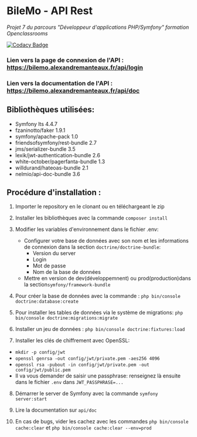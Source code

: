 # BileMo - API Rest
*Projet 7 du parcours "Développeur d'applications PHP/Symfony" formation Openclassrooms*<br />

[![Codacy Badge](https://app.codacy.com/project/badge/Grade/6fd3074c86ea425eb6d449e3ac83a3e3)](https://www.codacy.com/manual/alexdev06/BileMo?utm_source=github.com&amp;utm_medium=referral&amp;utm_content=alexdev06/BileMo&amp;utm_campaign=Badge_Grade)

### Lien vers la page de connexion de l'API : https://bilemo.alexandremanteaux.fr/api/login
### Lien vers la documentation de l'API : https://bilemo.alexandremanteaux.fr/api/doc

## Bibliothèques utilisées:
- Symfony lts 4.4.7
- fzaninotto/faker 1.9.1
- symfony/apache-pack 1.0
- friendsofsymfony/rest-bundle 2.7
- jms/serializer-bundle  3.5
- lexik/jwt-authentication-bundle 2.6
- white-october/pagerfanta-bundle 1.3
- willdurand/hateoas-bundle 2.1
- nelmio/api-doc-bundle 3.6

## Procédure d'installation :
1. Importer le repository en le clonant ou en téléchargeant le zip

2. Installer les bibliothèques avec la commande `composer install`

3. Modifier les variables d'environnement dans le fichier .env: 
    * Configurer votre base de données avec son nom et les informations de connexion dans la section `doctrine/doctrine-bundle`:
      * Version du server
      * Login
      * Mot de passe
      * Nom de la base de données
    * Mettre en version de dev(développemnent) ou prod(production)dans la section`symfony/framework-bundle `
    
4. Pour créer la base de données avec la commande : `php bin/console doctrine:database:create`

5. Pour installer les tables de données via le système de migrations: `php bin/console doctrine:migrations:migrate`

6. Installer un jeu de données : `php bin/console doctrine:fixtures:load`

7. Installer les clés de chiffrement avec OpenSSL: <br />
  * `mkdir -p config/jwt`<br />
  * `openssl genrsa -out config/jwt/private.pem -aes256 4096`
  * `openssl rsa -pubout -in config/jwt/private.pem -out config/jwt/public.pem`
  * Il va vous demander de saisir une passphrase: renseignez là ensuite dans le fichier `.env` dans `JWT_PASSPHRASE=...`

8. Démarrer le server de Symfony avec la commande `symfony server:start`

9. Lire la documentation sur `api/doc`

10. En cas de bugs, vider les cachez avec les commandes `php bin/console cache:clear` et `php bin/console cache:clear --env=prod`
